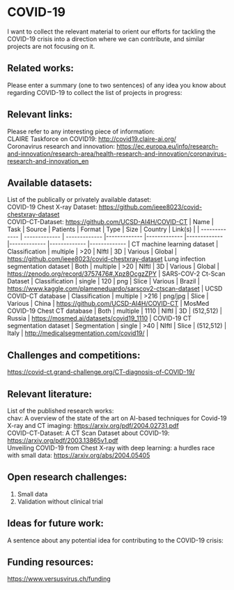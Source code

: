 # COVID-19
I want to collect the relevant material to orient our efforts for tackling the COVID-19 crisis into a direction where we can contribute, and similar projects are not focusing on it.

## Related works:
Please enter a summary (one to two sentences) of any idea you know about regarding COVID-19 to collect the list of projects in progress:  

## Relevant links:
Please refer to any interesting piece of information:  
CLAIRE Taskforce on COVID19: http://covid19.claire-ai.org/  
Coronavirus research and innovation: https://ec.europa.eu/info/research-and-innovation/research-area/health-research-and-innovation/coronavirus-research-and-innovation_en

## Available datasets:
List of the publically or privately available dataset:  
COVID-19 Chest X-ray Dataset: https://github.com/ieee8023/covid-chestxray-dataset  
COVID-CT-Dataset: https://github.com/UCSD-AI4H/COVID-CT
| Name  | Task | Source | Patients  |  Format | Type | Size | Country  |  Link(s) |
| ------------- | ------------- | ------------- |------------- |------------- |------------- |------------- |------------- |------------- |
CT machine learning dataset   | Classification | multiple | >20 | NIftI   | 3D | Various | Global | https://github.com/ieee8023/covid-chestxray-dataset 
Lung infection segmentation dataset | Both | multiple | >20 | NIftI | 3D | Various | Global | https://zenodo.org/record/3757476#.Xpz8OcgzZPY |
SARS-COV-2 Ct-Scan Dataset | Classification | single | 120 | png | Slice | Various | Brazil | https://www.kaggle.com/plameneduardo/sarscov2-ctscan-dataset |
UCSD COVID-CT database | Classification | multiple | >216 | png/jpg | Slice | Various | China | https://github.com/UCSD-AI4H/COVID-CT |
MosMed COVID-19 Chest CT database | Both | multiple | 1110  | NIftI | 3D | (512,512) | Russia | https://mosmed.ai/datasets/covid19_1110 |
COVID-19 CT segmentation dataset | Segmentation | single | >40 | NIftI  | Slice | (512,512) | Italy  | http://medicalsegmentation.com/covid19/ |

## Challenges and competitions:
https://covid-ct.grand-challenge.org/CT-diagnosis-of-COVID-19/

## Relevant literature:
List of the published research works:  
chav: A overview of the state of the art on AI-based techniques for Covid-19 X-ray and CT imaging: https://arxiv.org/pdf/2004.02731.pdf  
COVID-CT-Dataset: A CT Scan Dataset about COVID-19: https://arxiv.org/pdf/2003.13865v1.pdf  
Unveiling COVID-19 from Chest X-ray with deep learning: a hurdles race with small data: https://arxiv.org/abs/2004.05405

## Open research challenges:
1) Small data 
2) Validation without clinical trial

## Ideas for future work:
A sentence about any potential idea for contributing to the COVID-19 crisis:

## Funding resources:
https://www.versusvirus.ch/funding
